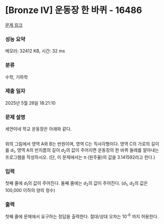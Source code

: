 # [Bronze IV] 운동장 한 바퀴 - 16486 

[문제 링크](https://www.acmicpc.net/problem/16486) 

### 성능 요약

메모리: 32412 KB, 시간: 32 ms

### 분류

수학, 기하학

### 제출 일자

2025년 5월 26일 18:21:10

### 문제 설명

<p>세연이네 학교 운동장은 아래와 같다.</p>

<p style="text-align: center;"><img alt="" src="https://upload.acmicpc.net/2f29c6a0-5406-493c-a4d6-d2595c32be2e/"></p>

<p>위의 그림에서 영역 A와 B는 반원이며, 영역 C는 직사각형이다. 영역 C의 가로의 길이를 <em>d</em><sub>1</sub>, 영역 A의 반지름의 길이 <em>d</em><sub>2</sub>의 값이 주어지면 운동장의 한 바퀴 둘레를 알아내는 프로그램을 작성하시오. (단, 이 문제에서는 π (원주율)의 값을 3.141592라고 한다.)</p>

### 입력 

 <p>첫째 줄에 <em>d</em><sub>1</sub>의 값이 주어진다. 둘째 줄에는 <em>d</em><sub>2</sub>의 값이 주어진다. (<em>d</em><sub>1</sub>, <em>d</em><sub>2</sub>의 값은 100,000 이하의 양의 정수)</p>

### 출력 

 <p>첫째 줄에 문제에서 요구하는 정답을 출력한다. 절대/상대 오차는 10<sup>-6</sup> 까지 허용한다.</p>

